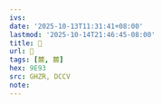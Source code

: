 ```yaml
---
ivs:
date: '2025-10-13T11:31:41+08:00'
lastmod: '2025-10-14T21:46:45-08:00'
title: 󰪔
url: 󰪔
tags: [麓, 麓]
hex: 9E93
src: GHZR, DCCV
note:
---
```

